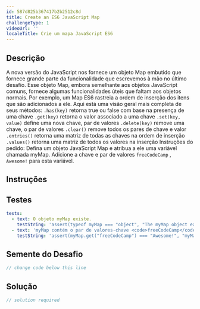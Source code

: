 ```yaml
---
id: 587d825b367417b2b2512c8d
title: Create an ES6 JavaScript Map
challengeType: 1
videoUrl: ''
localeTitle: Crie um mapa JavaScript ES6
---
```


## Descrição
<section id="description"> A nova versão do JavaScript nos fornece um objeto Map embutido que fornece grande parte da funcionalidade que escrevemos à mão no último desafio. Esse objeto Map, embora semelhante aos objetos JavaScript comuns, fornece algumas funcionalidades úteis que faltam aos objetos normais. Por exemplo, um Map ES6 rastreia a ordem de inserção dos itens que são adicionados a ele. Aqui está uma visão geral mais completa de seus métodos: <code>.has(key)</code> retorna true ou false com base na presença de uma chave <code>.get(key)</code> retorna o valor associado a uma chave <code>.set(key, value)</code> define uma nova chave, par de valores <code>.delete(key)</code> remove uma chave, o par de valores <code>.clear()</code> remove todos os pares de chave e valor <code>.entries()</code> retorna uma matriz de todas as chaves na ordem de inserção <code>.values()</code> retorna uma matriz de todos os valores na inserção Instruções do pedido: Defina um objeto JavaScript Map e atribua a ele uma variável chamada myMap. Adicione a chave e par de valores <code>freeCodeCamp</code> , <code>Awesome!</code> para esta variável. </section>

## Instruções
<section id="instructions">
</section>

## Testes
<section id='tests'>

```yml
tests:
  - text: O objeto myMap existe.
    testString: 'assert(typeof myMap === "object", "The myMap object exists.");'
  - text: 'myMap contém o par de valores-chave <code>freeCodeCamp</code> , <code>Awesome!</code> .'
    testString: 'assert(myMap.get("freeCodeCamp") === "Awesome!", "myMap contains the key value pair <code>freeCodeCamp</code>, <code>Awesome!</code>.");'

```

</section>

## Semente do Desafio
<section id='challengeSeed'>

<div id='js-seed'>

```js
// change code below this line

```

</div>



</section>

## Solução
<section id='solution'>

```js
// solution required
```
</section>
